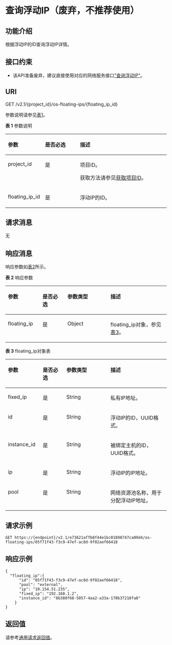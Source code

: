 # 查询浮动IP（废弃，不推荐使用）<a name="ZH-CN_TOPIC_0065820818"></a>

## 功能介绍<a name="zh-cn_topic_0057972673_section10293088"></a>

根据浮动IP的ID查询浮动IP详情。

## 接口约束<a name="zh-cn_topic_0057972673_section28433766"></a>

-   该API准备废弃，建议直接使用对应的网络服务接口["查询浮动IP"](https://support.huaweicloud.com/api-vpc/vpc_floatingiP_0002.html)。

## URI<a name="zh-cn_topic_0057972673_section25528928"></a>

GET /v2.1/\{project\_id\}/os-floating-ips/\{floating\_ip\_id\}

参数说明请参见[表1](#zh-cn_topic_0057972673_table32475667)。

**表 1**  参数说明

<a name="zh-cn_topic_0057972673_table32475667"></a>
<table><thead align="left"><tr id="zh-cn_topic_0057972673_row44937496"><th class="cellrowborder" valign="top" width="22.24%" id="mcps1.2.4.1.1"><p id="p5187119"><a name="p5187119"></a><a name="p5187119"></a>参数</p>
</th>
<th class="cellrowborder" valign="top" width="21.87%" id="mcps1.2.4.1.2"><p id="p17503500"><a name="p17503500"></a><a name="p17503500"></a>是否必选</p>
</th>
<th class="cellrowborder" valign="top" width="55.88999999999999%" id="mcps1.2.4.1.3"><p id="p8497414"><a name="p8497414"></a><a name="p8497414"></a>描述</p>
</th>
</tr>
</thead>
<tbody><tr id="zh-cn_topic_0057972673_row1664874"><td class="cellrowborder" valign="top" width="22.24%" headers="mcps1.2.4.1.1 "><p id="zh-cn_topic_0057972673_p637140"><a name="zh-cn_topic_0057972673_p637140"></a><a name="zh-cn_topic_0057972673_p637140"></a>project_id</p>
</td>
<td class="cellrowborder" valign="top" width="21.87%" headers="mcps1.2.4.1.2 "><p id="zh-cn_topic_0057972673_p51608407"><a name="zh-cn_topic_0057972673_p51608407"></a><a name="zh-cn_topic_0057972673_p51608407"></a>是</p>
</td>
<td class="cellrowborder" valign="top" width="55.88999999999999%" headers="mcps1.2.4.1.3 "><p id="p37593705"><a name="p37593705"></a><a name="p37593705"></a>项目ID。</p>
<p id="p1180512217438"><a name="p1180512217438"></a><a name="p1180512217438"></a>获取方法请参见<a href="获取项目ID.md">获取项目ID</a>。</p>
</td>
</tr>
<tr id="zh-cn_topic_0057972673_row102094505165"><td class="cellrowborder" valign="top" width="22.24%" headers="mcps1.2.4.1.1 "><p id="zh-cn_topic_0057972673_p620919503165"><a name="zh-cn_topic_0057972673_p620919503165"></a><a name="zh-cn_topic_0057972673_p620919503165"></a>floating_ip_id</p>
</td>
<td class="cellrowborder" valign="top" width="21.87%" headers="mcps1.2.4.1.2 "><p id="zh-cn_topic_0057972673_p32091350111612"><a name="zh-cn_topic_0057972673_p32091350111612"></a><a name="zh-cn_topic_0057972673_p32091350111612"></a>是</p>
</td>
<td class="cellrowborder" valign="top" width="55.88999999999999%" headers="mcps1.2.4.1.3 "><p id="zh-cn_topic_0057972673_p2209205020164"><a name="zh-cn_topic_0057972673_p2209205020164"></a><a name="zh-cn_topic_0057972673_p2209205020164"></a>浮动IP的ID。</p>
</td>
</tr>
</tbody>
</table>

## 请求消息<a name="zh-cn_topic_0057972673_section54577306"></a>

无

## 响应消息<a name="zh-cn_topic_0057972673_section21433709"></a>

响应参数如[表2](#zh-cn_topic_0057972673_table38246063)所示。

**表 2**  响应参数

<a name="zh-cn_topic_0057972673_table38246063"></a>
<table><thead align="left"><tr id="zh-cn_topic_0057972673_row31787174"><th class="cellrowborder" valign="top" width="21.450000000000003%" id="mcps1.2.5.1.1"><p id="p1810134211253"><a name="p1810134211253"></a><a name="p1810134211253"></a>参数</p>
</th>
<th class="cellrowborder" valign="top" width="15.480000000000002%" id="mcps1.2.5.1.2"><p id="p1076878152910"><a name="p1076878152910"></a><a name="p1076878152910"></a>是否必选</p>
</th>
<th class="cellrowborder" valign="top" width="26.670000000000005%" id="mcps1.2.5.1.3"><p id="p88251842102518"><a name="p88251842102518"></a><a name="p88251842102518"></a>参数类型</p>
</th>
<th class="cellrowborder" valign="top" width="36.400000000000006%" id="mcps1.2.5.1.4"><p id="p16825942112519"><a name="p16825942112519"></a><a name="p16825942112519"></a>描述</p>
</th>
</tr>
</thead>
<tbody><tr id="zh-cn_topic_0057972673_row12502218"><td class="cellrowborder" valign="top" width="21.450000000000003%" headers="mcps1.2.5.1.1 "><p id="zh-cn_topic_0057972673_p6046746"><a name="zh-cn_topic_0057972673_p6046746"></a><a name="zh-cn_topic_0057972673_p6046746"></a>floating_ip</p>
</td>
<td class="cellrowborder" valign="top" width="15.480000000000002%" headers="mcps1.2.5.1.2 "><p id="p137691832912"><a name="p137691832912"></a><a name="p137691832912"></a>是</p>
</td>
<td class="cellrowborder" valign="top" width="26.670000000000005%" headers="mcps1.2.5.1.3 "><p id="zh-cn_topic_0057972673_p20024398"><a name="zh-cn_topic_0057972673_p20024398"></a><a name="zh-cn_topic_0057972673_p20024398"></a>Object</p>
</td>
<td class="cellrowborder" valign="top" width="36.400000000000006%" headers="mcps1.2.5.1.4 "><p id="zh-cn_topic_0057972673_p48031108"><a name="zh-cn_topic_0057972673_p48031108"></a><a name="zh-cn_topic_0057972673_p48031108"></a>floating_ip对象，参见<a href="#zh-cn_topic_0057972673_table65314517">表3</a>。</p>
</td>
</tr>
</tbody>
</table>

**表 3**  floating\_ip对象表

<a name="zh-cn_topic_0057972673_table65314517"></a>
<table><thead align="left"><tr id="zh-cn_topic_0057972673_row49408564"><th class="cellrowborder" valign="top" width="21.6%" id="mcps1.2.5.1.1"><p id="p83352466258"><a name="p83352466258"></a><a name="p83352466258"></a>参数</p>
</th>
<th class="cellrowborder" valign="top" width="14.649999999999999%" id="mcps1.2.5.1.2"><p id="p41947234295"><a name="p41947234295"></a><a name="p41947234295"></a>是否必选</p>
</th>
<th class="cellrowborder" valign="top" width="27.35%" id="mcps1.2.5.1.3"><p id="p103351946192513"><a name="p103351946192513"></a><a name="p103351946192513"></a>参数类型</p>
</th>
<th class="cellrowborder" valign="top" width="36.4%" id="mcps1.2.5.1.4"><p id="p15335144615253"><a name="p15335144615253"></a><a name="p15335144615253"></a>描述</p>
</th>
</tr>
</thead>
<tbody><tr id="zh-cn_topic_0057972673_row23930149"><td class="cellrowborder" valign="top" width="21.6%" headers="mcps1.2.5.1.1 "><p id="zh-cn_topic_0057972673_p59293887"><a name="zh-cn_topic_0057972673_p59293887"></a><a name="zh-cn_topic_0057972673_p59293887"></a>fixed_ip</p>
</td>
<td class="cellrowborder" valign="top" width="14.649999999999999%" headers="mcps1.2.5.1.2 "><p id="p1719422320291"><a name="p1719422320291"></a><a name="p1719422320291"></a>是</p>
</td>
<td class="cellrowborder" valign="top" width="27.35%" headers="mcps1.2.5.1.3 "><p id="zh-cn_topic_0057972673_p38075525"><a name="zh-cn_topic_0057972673_p38075525"></a><a name="zh-cn_topic_0057972673_p38075525"></a>String</p>
</td>
<td class="cellrowborder" valign="top" width="36.4%" headers="mcps1.2.5.1.4 "><p id="zh-cn_topic_0057972673_p34333880"><a name="zh-cn_topic_0057972673_p34333880"></a><a name="zh-cn_topic_0057972673_p34333880"></a>私有IP地址。</p>
</td>
</tr>
<tr id="zh-cn_topic_0057972673_row40569470"><td class="cellrowborder" valign="top" width="21.6%" headers="mcps1.2.5.1.1 "><p id="zh-cn_topic_0057972673_p64901660"><a name="zh-cn_topic_0057972673_p64901660"></a><a name="zh-cn_topic_0057972673_p64901660"></a>id</p>
</td>
<td class="cellrowborder" valign="top" width="14.649999999999999%" headers="mcps1.2.5.1.2 "><p id="p151941523162915"><a name="p151941523162915"></a><a name="p151941523162915"></a>是</p>
</td>
<td class="cellrowborder" valign="top" width="27.35%" headers="mcps1.2.5.1.3 "><p id="zh-cn_topic_0057972673_p22543082"><a name="zh-cn_topic_0057972673_p22543082"></a><a name="zh-cn_topic_0057972673_p22543082"></a>String</p>
</td>
<td class="cellrowborder" valign="top" width="36.4%" headers="mcps1.2.5.1.4 "><p id="zh-cn_topic_0057972673_p64334135"><a name="zh-cn_topic_0057972673_p64334135"></a><a name="zh-cn_topic_0057972673_p64334135"></a>浮动IP的ID，UUID格式。</p>
</td>
</tr>
<tr id="zh-cn_topic_0057972673_row42136306"><td class="cellrowborder" valign="top" width="21.6%" headers="mcps1.2.5.1.1 "><p id="zh-cn_topic_0057972673_p57597629"><a name="zh-cn_topic_0057972673_p57597629"></a><a name="zh-cn_topic_0057972673_p57597629"></a>instance_id</p>
</td>
<td class="cellrowborder" valign="top" width="14.649999999999999%" headers="mcps1.2.5.1.2 "><p id="p019418233294"><a name="p019418233294"></a><a name="p019418233294"></a>是</p>
</td>
<td class="cellrowborder" valign="top" width="27.35%" headers="mcps1.2.5.1.3 "><p id="zh-cn_topic_0057972673_p34896348"><a name="zh-cn_topic_0057972673_p34896348"></a><a name="zh-cn_topic_0057972673_p34896348"></a>String</p>
</td>
<td class="cellrowborder" valign="top" width="36.4%" headers="mcps1.2.5.1.4 "><p id="zh-cn_topic_0057972673_p46606392"><a name="zh-cn_topic_0057972673_p46606392"></a><a name="zh-cn_topic_0057972673_p46606392"></a>被绑定主机的ID，UUID格式。</p>
</td>
</tr>
<tr id="zh-cn_topic_0057972673_row16804345"><td class="cellrowborder" valign="top" width="21.6%" headers="mcps1.2.5.1.1 "><p id="zh-cn_topic_0057972673_p18974699"><a name="zh-cn_topic_0057972673_p18974699"></a><a name="zh-cn_topic_0057972673_p18974699"></a>ip</p>
</td>
<td class="cellrowborder" valign="top" width="14.649999999999999%" headers="mcps1.2.5.1.2 "><p id="p1819419236299"><a name="p1819419236299"></a><a name="p1819419236299"></a>是</p>
</td>
<td class="cellrowborder" valign="top" width="27.35%" headers="mcps1.2.5.1.3 "><p id="zh-cn_topic_0057972673_p60555637"><a name="zh-cn_topic_0057972673_p60555637"></a><a name="zh-cn_topic_0057972673_p60555637"></a>String</p>
</td>
<td class="cellrowborder" valign="top" width="36.4%" headers="mcps1.2.5.1.4 "><p id="zh-cn_topic_0057972673_p21064308"><a name="zh-cn_topic_0057972673_p21064308"></a><a name="zh-cn_topic_0057972673_p21064308"></a>浮动IP的IP地址。</p>
</td>
</tr>
<tr id="zh-cn_topic_0057972673_row55361044"><td class="cellrowborder" valign="top" width="21.6%" headers="mcps1.2.5.1.1 "><p id="zh-cn_topic_0057972673_p55059575"><a name="zh-cn_topic_0057972673_p55059575"></a><a name="zh-cn_topic_0057972673_p55059575"></a>pool</p>
</td>
<td class="cellrowborder" valign="top" width="14.649999999999999%" headers="mcps1.2.5.1.2 "><p id="p151941923122917"><a name="p151941923122917"></a><a name="p151941923122917"></a>是</p>
</td>
<td class="cellrowborder" valign="top" width="27.35%" headers="mcps1.2.5.1.3 "><p id="zh-cn_topic_0057972673_p30640599"><a name="zh-cn_topic_0057972673_p30640599"></a><a name="zh-cn_topic_0057972673_p30640599"></a>String</p>
</td>
<td class="cellrowborder" valign="top" width="36.4%" headers="mcps1.2.5.1.4 "><p id="zh-cn_topic_0057972673_p41924012"><a name="zh-cn_topic_0057972673_p41924012"></a><a name="zh-cn_topic_0057972673_p41924012"></a>网络资源池名称，用于分配浮动IP地址。</p>
</td>
</tr>
</tbody>
</table>

## 请求示例<a name="zh-cn_topic_0057972673_section58685656"></a>

```
GET https://{endpoint}/v2.1/e73621affb8f44e1bc01898747ca09d4/os-floating-ips/05f71f43-f3c9-47ef-ac8d-9f02aef66418
```

## 响应示例<a name="section138011021164918"></a>

```
{
  "floating_ip":{
      "id": "05f71f43-f3c9-47ef-ac8d-9f02aef66418",
      "pool": "external",
      "ip": "10.154.51.235",
      "fixed_ip": "192.168.1.2",
      "instance_id": "8b380f68-5057-4aa2-a33a-170b37218fa8"
    }
}
```

## 返回值<a name="zh-cn_topic_0057972673_zh-cn_topic_0020212692_section22960139"></a>

请参考[通用请求返回值](通用请求返回值.md)。

